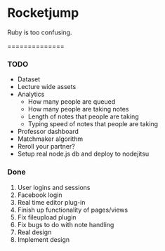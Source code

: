 # Rocketjump

Ruby is too confusing.

==============

### TODO
* Dataset 
* Lecture wide assets
* Analytics
	* How many people are queued
	* How many people are taking notes
	* Length of notes that people are taking
	* Typing speed of notes that people are taking
* Professor dashboard
* Matchmaker algorithm
* Reroll your partner?
* Setup real node.js db and deploy to nodejitsu


### Done
1. User logins and sessions
2. Facebook login
3. Real time editor plug-in
4. Finish up functionality of pages/views
5. Fix fileupload plugin
6. Fix bugs to do with note handling
7. Real design
8. Implement design
